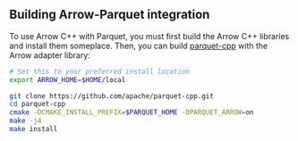 <!---
  Licensed under the Apache License, Version 2.0 (the "License");
  you may not use this file except in compliance with the License.
  You may obtain a copy of the License at

   http://www.apache.org/licenses/LICENSE-2.0

  Unless required by applicable law or agreed to in writing, software
  distributed under the License is distributed on an "AS IS" BASIS,
  WITHOUT WARRANTIES OR CONDITIONS OF ANY KIND, either express or implied.
  See the License for the specific language governing permissions and
  limitations under the License. See accompanying LICENSE file.
-->

## Building Arrow-Parquet integration

To use Arrow C++ with Parquet, you must first build the Arrow C++ libraries and
install them someplace. Then, you can build [parquet-cpp][1] with the Arrow
adapter library:

```bash
# Set this to your preferred install location
export ARROW_HOME=$HOME/local

git clone https://github.com/apache/parquet-cpp.git
cd parquet-cpp
cmake -DCMAKE_INSTALL_PREFIX=$PARQUET_HOME -DPARQUET_ARROW=on
make -j4
make install
```

[1]: https://github.com/apache/parquet-cpp
